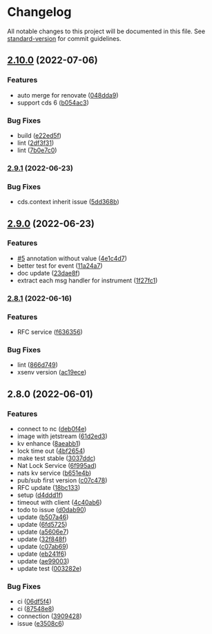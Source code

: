 # Changelog

All notable changes to this project will be documented in this file. See [standard-version](https://github.com/conventional-changelog/standard-version) for commit guidelines.

## [2.10.0](https://github.com/Soontao/cds-nats/compare/v2.9.1...v2.10.0) (2022-07-06)


### Features

* auto merge for renovate ([048dda9](https://github.com/Soontao/cds-nats/commit/048dda9614889748cfcc7cb797ed1e79686fb022))
* support cds 6 ([b054ac3](https://github.com/Soontao/cds-nats/commit/b054ac31166d8c6f9e7ce1c80d3f47e02a1a776d))


### Bug Fixes

* build ([e22ed5f](https://github.com/Soontao/cds-nats/commit/e22ed5fa01bad7e5416bf8f116094e8b81b02cc3))
* lint ([2df3f31](https://github.com/Soontao/cds-nats/commit/2df3f31769cd57699fbc0beb3302794b43d7fe9f))
* lint ([7b0e7c0](https://github.com/Soontao/cds-nats/commit/7b0e7c0b57eb045f9d3bfaf2b7c1e83ccf368bf6))

### [2.9.1](https://github.com/Soontao/cds-nats/compare/v2.9.0...v2.9.1) (2022-06-23)


### Bug Fixes

* cds.context inherit issue ([5dd368b](https://github.com/Soontao/cds-nats/commit/5dd368b53307e7511ef84852b0186b8092d043a3))

## [2.9.0](https://github.com/Soontao/cds-nats-messaging/compare/v2.8.1...v2.9.0) (2022-06-23)


### Features

* [#5](https://github.com/Soontao/cds-nats-messaging/issues/5) annotation without value ([4e1c4d7](https://github.com/Soontao/cds-nats-messaging/commit/4e1c4d7a5c4c05521b3e14123b85f3a32df7e6cc))
* better test for event ([11a24a7](https://github.com/Soontao/cds-nats-messaging/commit/11a24a7d4cdfb55510b732f5247b51157770039a))
* doc update ([23dae8f](https://github.com/Soontao/cds-nats-messaging/commit/23dae8f5540ece24a4c811f048e7174b3fb8d8b7))
* extract each msg handler for instrument ([1f27fc1](https://github.com/Soontao/cds-nats-messaging/commit/1f27fc1c2ce353984da8ca774f039d333ca3c2fd))

### [2.8.1](https://github.com/Soontao/cds-nats-messaging/compare/v2.8.0...v2.8.1) (2022-06-16)


### Features

* RFC service ([f636356](https://github.com/Soontao/cds-nats-messaging/commit/f636356bc87b9705d909a403b67db8d016b705d9))


### Bug Fixes

* lint ([866d749](https://github.com/Soontao/cds-nats-messaging/commit/866d749fcba15b0999a71774ebecd3281eb7e5ff))
* xsenv version ([ac19ece](https://github.com/Soontao/cds-nats-messaging/commit/ac19ece656c3b7ad4c90ce7f497f3fa854daf5ba))

## 2.8.0 (2022-06-01)


### Features

* connect to nc ([deb0f4e](https://github.com/Soontao/cds-nats-messaging/commit/deb0f4e5165543e72145625bdda9a8443e9f5e3a))
* image with jetstream ([61d2ed3](https://github.com/Soontao/cds-nats-messaging/commit/61d2ed315121e47d990cb0e7e83ee2296155ad88))
* kv enhance ([8aeabb1](https://github.com/Soontao/cds-nats-messaging/commit/8aeabb1699dd6de14e0651b8129f64d53260db94))
* lock time out ([4bf2654](https://github.com/Soontao/cds-nats-messaging/commit/4bf26540403a8b47b837c1e258faf192065fd18c))
* make test stable ([3037ddc](https://github.com/Soontao/cds-nats-messaging/commit/3037ddce330e24fd74029b3dc205045512b89c15))
* Nat Lock Service ([6f995ad](https://github.com/Soontao/cds-nats-messaging/commit/6f995adfda4e0d5ce4b02a3b5759926270ef1e55))
* nats kv service ([b651e4b](https://github.com/Soontao/cds-nats-messaging/commit/b651e4b0de5963add4ed2775c319751cd480ef70))
* pub/sub first version ([c07c478](https://github.com/Soontao/cds-nats-messaging/commit/c07c478cefe1201a31f901196c97206c457f90ff))
* RFC update ([18bc133](https://github.com/Soontao/cds-nats-messaging/commit/18bc133633914c9de97dec2789c148099a6db6b8))
* setup ([d4ddd1f](https://github.com/Soontao/cds-nats-messaging/commit/d4ddd1fa655e75aac220d90d08c7643710cd3ec8))
* timeout with client ([4c40ab6](https://github.com/Soontao/cds-nats-messaging/commit/4c40ab642a9d9269abaca0a5d2dd04ae2bd80399))
* todo to issue ([d0dab90](https://github.com/Soontao/cds-nats-messaging/commit/d0dab90f2da4d531de04ece38654aec2ca977b16))
* update ([b507a46](https://github.com/Soontao/cds-nats-messaging/commit/b507a46108190d584a931aad056da57c487ef814))
* update ([6fd5725](https://github.com/Soontao/cds-nats-messaging/commit/6fd5725de2bce408b539e41da0f89e1bf5f7d5c4))
* update ([a5606e7](https://github.com/Soontao/cds-nats-messaging/commit/a5606e70377762763b56e2184c1747460d872d16))
* update ([32f848f](https://github.com/Soontao/cds-nats-messaging/commit/32f848f8002160d8213295a1fb5e9eef853db55d))
* update ([c07ab69](https://github.com/Soontao/cds-nats-messaging/commit/c07ab69ec57d22167a2e53ff52a3c5bb50ef3513))
* update ([eb241f6](https://github.com/Soontao/cds-nats-messaging/commit/eb241f6c229c976676015d7801aff7aeb8ca2268))
* update ([ae99003](https://github.com/Soontao/cds-nats-messaging/commit/ae9900375499f162e0b5ea081fdd3a20cc9a7721))
* update test ([003282e](https://github.com/Soontao/cds-nats-messaging/commit/003282e53f7700a8869d1466be7fa43e965cee9e))


### Bug Fixes

* ci ([06df5f4](https://github.com/Soontao/cds-nats-messaging/commit/06df5f48c4f4b7cd31fe7288a2aa1f0814391dce))
* ci ([87548e8](https://github.com/Soontao/cds-nats-messaging/commit/87548e8063bb3a5675274eb24f9affe923ada9bf))
* connection ([3909428](https://github.com/Soontao/cds-nats-messaging/commit/3909428bd8803113a731e1189acc94410bed5723))
* issue ([e3508c6](https://github.com/Soontao/cds-nats-messaging/commit/e3508c6c22a524fd0f0adcf7af494354b0170361))
